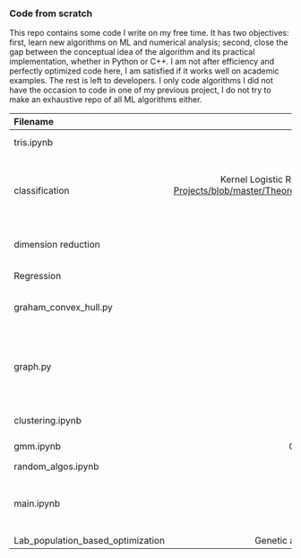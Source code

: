 ### Code from scratch
This repo contains some code I write on my free time. It has two objectives: first, learn new algorithms on ML and numerical analysis; second, close the gap between the conceptual idea of the algorithm and its practical implementation, whether in Python or C++. I am not after efficiency and perfectly optimized code here, I am satisfied if it works well on academic examples. The rest is left to developers. I only code algorithms I did not have the occasion to code in one of my previous project, I do not try to make an exhaustive repo of all ML algorithms either.

| Filename     | Algorithms  |  Returns:    |
| :---        |    :----:   |          ---: |
| tris.ipynb   | Quick sort, Merge sort, Insertion sort, Heap sort  | An array sorted |
| classification  |  Kernel Logistic Regression, kernel k-NN, [SVM](https://github.com/roomate/MVA-Projects/blob/master/Kernel_Methods/Homework/homework2.ipynb), [logistic NN]((https://github.com/roomate/MVA-Projects/blob/master/Theoretical%20Foundations%20of%20Deep%20Learning/TP3_uncertainty_applications.ipynb) & [Bayesian logistic NN](https://github.com/roomate/MVA-Projects/blob/master/Theoretical%20Foundations%20of%20Deep%20Learning/TP2_Approximate_Inference.ipynb) | A logistic classifer & k-Nearest Neighbours with kernel tricks  |
| dimension reduction | [PCA](https://github.com/roomate/MVA-Projects/blob/master/Kernel_Methods/Homework/homework2.ipynb) | Reduce data dimension |
| Regression | [Ridge Regression](https://github.com/roomate/MVA-Projects/blob/master/Kernel_Methods/Homework/homework2.ipynb), [Bayesian Linear Regression](https://github.com/roomate/MVA-Projects/blob/master/Theoretical%20Foundations%20of%20Deep%20Learning/TP1_Bayesian_Linear_Regression.ipynb), [Kriging]()| Regression model |
| graham\_convex\_hull.py | Graham Algorithm | Convex hull of a cloud points |
| graph.py | BFS, DFS, Dijkstra, Bellman | The shortest path between a source node and all others |
| clustering.ipynb | Hierarchical clustering, kernel KMEAN, DBSCAN | Set of cluster |
| gmm.ipynb | Gaussian Mixture Model & Expectation-Maximization algorithm | Bayesian clustering |
| random\_algos.ipynb | Poisson Process, Gaussian process, and Sampling | |
| main.ipynb |[Sinkhorn's algorithm](https://github.com/roomate/MVA-Projects/blob/master/Optimal_Transport/main.ipynb)| A quasi-optimal map for the Schrodinger problem|
| Lab\_population\_based\_optimization| Genetic algorithm for optimization of scalar objective. Bonus: Inspyred Package||An approximate minimizer| A candidate minimizer |
